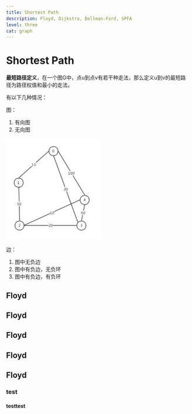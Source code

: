 ```yaml
---
title: Shortest Path
description: Floyd, Dijkstra, Bellman-Ford, SPFA
level: three
cat: graph
---
```



# Shortest Path

**最短路径定义**，在一个图G中，点u到点v有若干种走法，那么定义u到v的最短路径为路径权值和最小的走法。

有以下几种情况：

图：

1. 有向图
2. 无向图

![](image/shortest_path/1640539810165.png)

边：

1. 图中无负边
2. 图中有负边，无负环
3. 图中有负边，有负环



## Floyd

## Floyd


## Floyd


## Floyd


## Floyd
 
### test

#### testtest